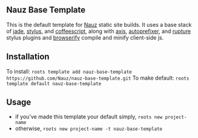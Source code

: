 Nauz Base Template
-------------------

This is the default template for [Nauz](https://github.com/Nauz) static site builds. It uses a base stack of [jade](https://github.com/visionmedia/jade), [stylus](https://github.com/learnboost/stylus), and [coffeescript](https://github.com/jashkenas/coffee-script), along with [axis](https://github.com/jenius/axis), [autoprefixer](https://github.com/jenius/autoprefixer-stylus), and [rupture](https://github.com/jenius/rupture) stylus plugins and [browserify](https://github.com/substack/node-browserify) compile and minify client-side js.

Installation
------------

To install: `roots template add nauz-base-template https://github.com/Nauz/nauz-base-template.git`
To make default: `roots template default nauz-base-template`

Usage
-----
- if you've made this template your default simply, `roots new project-name`
- otherwise, `roots new project-name -t nauz-base-template`
